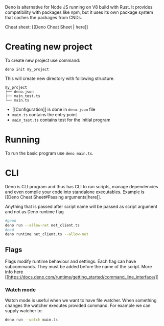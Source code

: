 Deno is alternative for Node JS running on V8 build with Rust. It provides compatibility with packages like npm, but it uses its own package system that caches the packages from CNDs.

Cheat sheet: [[Deno Cheat Sheet | here]]
# Creating new project
To create new project use command:
```
deno init my_project
```
This will create new directory with following structure:
```
my_project
├── deno.json
├── main_test.ts
└── main.ts
```
* [[Configuration]] is done in `deno.json` file
* `main.ts` contains the entry point
* `main_test.ts` contains test for the initial program
# Running
To run the basic program use `deno main.ts`.
# CLI
Deno is CLI program and thus has CLI to run scripts, manage dependencies and even compile your code into standalone executables. Example is [[Deno Cheat Sheet#Passing arguments|here]].

Anything that is passed after script name will be passed as script argument and not as Deno runtime flag
```sh
#good
deno run --allow-net net_client.ts
#bad
deno runtime net_client.ts --allow-net
```
## Flags
Flags modify runtime behaviour and settings. Each flag can have subcommands. They must be added before the name of the script. More info here [[https://docs.deno.com/runtime/getting_started/command_line_interface/]]
### Watch mode
Watch mode is useful when we want to have file watcher. When something changes the watcher executes provided command. For example we can supply watcher to:
```sh
deno run --watch main.ts
```
